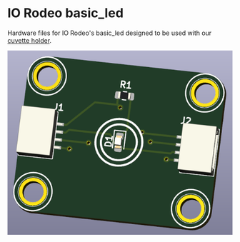 # IO Rodeo basic_led 

Hardware files for IO Rodeo's basic_led designed to be used with our
[cuvette holder](https://github.com/iorodeo/cuvette_holder).

![3d_render_1](images/3d_render_1.png)

